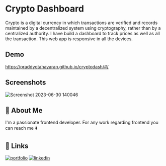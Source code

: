 
# Crypto Dashboard

Crypto is a digital currency in which transactions are verified and records maintained by a decentralized system using cryptography, rather than by a centralized authority.
I have build a dashboard to track prices as well as all the transaction. This web app is responsive in all the devices.



## Demo

https://praddyotahayaran.github.io/cryptodash/#/


## Screenshots
![Screenshot 2023-06-30 140046](https://github.com/praddyotahayaran/cryptodash/assets/94554048/3786a535-7641-433b-9311-3eb7facfdadc)


## 🚀 About Me
I'm a passionate frontend developer. For any work regarding frontend you can reach me ⬇️


## 🔗 Links
[![portfolio](https://img.shields.io/badge/my_portfolio-000?style=for-the-badge&logo=ko-fi&logoColor=white)](https://praddyotahayaran.github.io/praddyotaportfolio/#)
[![linkedin](https://img.shields.io/badge/linkedin-0A66C2?style=for-the-badge&logo=linkedin&logoColor=white)](www.linkedin.com/in/praddyota-hayaran-245543201)

